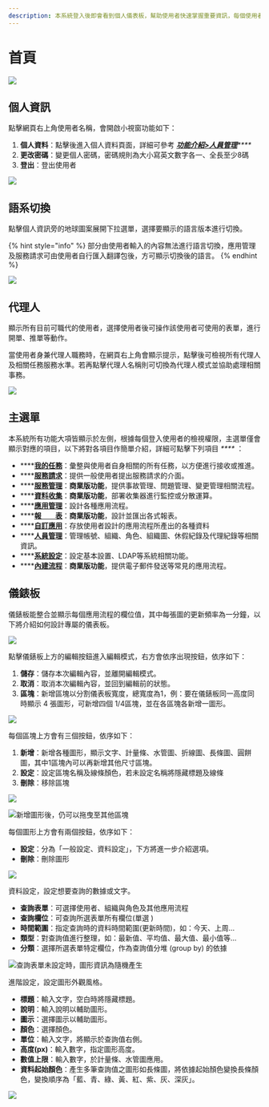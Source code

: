 ```yaml
---
description: 本系統登入後即會看到個人儀表板，幫助使用者快速掌握重要資訊，每個使用者的儀錶板各自獨立，可依據個人需求自行設計。
---
```


# 首頁



![](<../.gitbook/assets/tu-pian- (19) (2) (1).png>)

## 個人資訊

點擊網頁右上角使用者名稱，會開啟小視窗功能如下：

1. **個人資料**：點擊後進入個人資料頁面，詳細可參考 [_**功能介紹>人員管理**_](8.md)_****_
2. **更改密碼**：變更個人密碼，密碼規則為大小寫英文數字各一、全長至少8碼
3. **登出**：登出使用者

![](<../.gitbook/assets/tu-pian- (27).png>)

## 語系切換

點擊個人資訊旁的地球圖案展開下拉選單，選擇要顯示的語言版本進行切換。

{% hint style="info" %}
部分由使用者輸入的內容無法進行語言切換，應用管理及服務請求可由使用者自行匯入翻譯包後，方可顯示切換後的語言。
{% endhint %}

![](<../.gitbook/assets/image (35).png>)

## 代理人

顯示所有目前可職代的使用者，選擇使用者後可操作該使用者可使用的表單，進行開單、推單等動作。

當使用者身兼代理人職務時，在網頁右上角會顯示提示，點擊後可檢視所有代理人及相關任務服務水準。若再點擊代理人名稱則可切換為代理人模式並協助處理相關事務。

![](<../.gitbook/assets/image (29).png>)

## 主選單

本系統所有功能大項皆顯示於左側，根據每個登入使用者的檢視權限，主選單僅會顯示對應的項目，以下將對各項目作簡單介紹，詳細可點擊下列項目 _****_ ：

* ****[**我的任務**](2.md)：彙整與使用者自身相關的所有任務，以方便進行接收或推進。
* ****[**服務請求**](3.md)：提供一般使用者提出服務請求的介面。
* ****[**服務管理**](4.md)：**商業版功能**，提供事故管理、問題管理、變更管理相關流程。
* ****[**資料收集**](5.md)：**商業版功能**，部署收集器進行監控或分散運算。
* ****[**應用管理**](6.md)：設計各種應用流程。
* ****[**報　　表**](bao-biao.md)：**商業版功能**，設計並匯出各式報表。
* ****[**自訂應用**](7.md)：存放使用者設計的應用流程所產出的各種資料
* ****[**人員管理**](8.md)：管理帳號、組織、角色、組織圖、休假紀錄及代理紀錄等相關資訊。
* ****[**系統設定**](9.md)：設定基本設置、LDAP等系統相關功能。
* ****[**內建流程**](10.md)：**商業版功能**，提供電子郵件發送等常見的應用流程。

## 儀錶板

儀錶板能整合並顯示每個應用流程的欄位值，其中每張圖的更新頻率為一分鐘，以下將介紹如何設計專屬的儀表板。

![](../.gitbook/assets/pic001.jpg)

點擊儀錶板上方的編輯按鈕進入編輯模式，右方會依序出現按鈕，依序如下：

1. **儲存**：儲存本次編輯內容，並離開編輯模式。
2. **取消**：取消本次編輯內容，並回到編輯前的狀態。
3. **區塊**：新增區塊以分割儀表板寬度，總寬度為1，例：要在儀錶板同一高度同時顯示 4 張圖形，可新增四個 1/4區塊，並在各區塊各新增一圖形。

![](<../.gitbook/assets/pic002 (1).jpg>)

每個區塊上方會有三個按鈕，依序如下：

1. **新增**：新增各種圖形，顯示文字、計量條、水管圖、折線圖、長條圖、圓餅圖，其中1區塊內可以再新增其他尺寸區塊。
2. **設定**：設定區塊名稱及線條顏色，若未設定名稱將隱藏標題及線條
3. **刪除**：移除區塊

![](<../.gitbook/assets/pic005 (1).jpg>)

![新增圖形後，仍可以拖曳至其他區塊](../.gitbook/assets/pic006.jpg)

每個圖形上方會有兩個按鈕，依序如下：

* **設定**：分為「一般設定、資料設定」，下方將進一步介紹選項。
* **刪除**：刪除圖形

![](<../.gitbook/assets/pic007 (1).jpg>)

資料設定，設定想要查詢的數據或文字。

* **查詢表單**：可選擇使用者、組織與角色及其他應用流程
* **查詢欄位**：可查詢所選表單所有欄位(單選 )
* **時間範圍**：指定查詢時的資料時間範圍(更新時間)，如：今天、上周...
* **類型**：對查詢值進行整理，如：最新值、平均值、最大值、最小值等...
* **分類**：選擇所選表單特定欄位，作為查詢值分堆 (group by) 的依據

![查詢表單未設定時，圖形資訊為隨機產生](../.gitbook/assets/pic008.jpg)

進階設定，設定圖形外觀風格。

* **標題**：輸入文字，空白時將隱藏標題。
* **說明**：輸入說明以輔助圖形。
* **圖示**：選擇圖示以輔助圖形。
* **顏色**：選擇顏色。
* **單位**：輸入文字，將顯示於查詢值右側。
* **高度(px)**：輸入數字，指定圖形高度。
* **數值上限**：輸入數字，於計量條、水管圖應用。
* **資料起始顏色**：產生多筆查詢值之圖形如長條圖，將依據起始顏色變換長條顏色，變換順序為「藍、青、綠、黃、紅、紫、灰、深灰」。

![](../.gitbook/assets/pic009.jpg)


